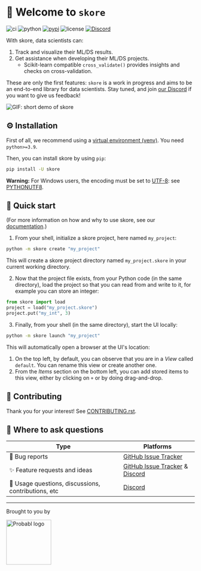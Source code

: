 # 👋 Welcome to `skore`

![ci](https://github.com/probabl-ai/skore/actions/workflows/ci.yml/badge.svg?event=push)
![python](https://img.shields.io/badge/python-3.9%20%7C%203.10%20%7C%203.11%20%7C%203.12-blue?style=flat&logo=python)
[![pypi](https://img.shields.io/pypi/v/skore)](https://pypi.org/project/skore/)
![license](https://img.shields.io/pypi/l/skore)
[![Discord](https://img.shields.io/badge/Discord-%235865F2.svg?logo=discord&logoColor=white)](https://discord.probabl.ai/)

With skore, data scientists can:
1. Track and visualize their ML/DS results.
2. Get assistance when developing their ML/DS projects.
    - Scikit-learn compatible `cross_validate()` provides insights and checks on cross-validation.

These are only the first features: `skore` is a work in progress and aims to be an end-to-end library for data scientists.
Stay tuned, and join [our Discord](https://discord.probabl.ai) if you want to give us feedback!

![GIF: short demo of skore](https://raw.githubusercontent.com/sylvaincom/sylvaincom.github.io/master/files/probabl/skore/2024_10_30_skore_demo.gif)

## ⚙️ Installation

First of all, we recommend using a [virtual environment (venv)](https://docs.python.org/3/tutorial/venv.html). You need `python>=3.9`.

Then, you can install skore by using `pip`:
```bash
pip install -U skore
```

**Warning:** For Windows users, the encoding must be set to [UTF-8](https://docs.python.org/3/using/windows.html#utf-8-mode): see [PYTHONUTF8](https://docs.python.org/3/using/cmdline.html#envvar-PYTHONUTF8).

## 🚀 Quick start

(For more information on how and why to use skore, see our [documentation](https://probabl-ai.github.io/skore/latest/auto_examples/index.html).)

1. From your shell, initialize a skore project, here named `my_project`:
```bash
python -m skore create "my_project"
```
This will create a skore project directory named `my_project.skore` in your current working directory.

2. Now that the project file exists, from your Python code (in the same directory), load the project so that you can read from and write to it, for example you can store an integer:
```python
from skore import load
project = load("my_project.skore")
project.put("my_int", 3)
```

3. Finally, from your shell (in the same directory), start the UI locally:
```bash
python -m skore launch "my_project"
```
This will automatically open a browser at the UI's location:
1. On the top left, by default, you can observe that you are in a _View_ called `default`. You can rename this view or create another one.
2. From the _Items_ section on the bottom left, you can add stored items to this view, either by clicking on `+` or by doing drag-and-drop.

## 🔨 Contributing

Thank you for your interest!
See [CONTRIBUTING.rst](https://github.com/probabl-ai/skore/blob/main/CONTRIBUTING.rst).

## 💬 Where to ask questions

| Type                                | Platforms                        |
|-------------------------------------|----------------------------------|
| 🐛 Bug reports                  | [GitHub Issue Tracker]           |
| ✨ Feature requests and ideas      | [GitHub Issue Tracker] & [Discord] |
| 💬 Usage questions, discussions, contributions, etc              | [Discord]   |

[GitHub Issue Tracker]: https://github.com/probabl-ai/skore/issues
[Discord]: https://discord.gg/scBZerAGwW

---

Brought to you by

<a href="https://probabl.ai" target="_blank">
    <img width="120" src="https://sylvaincom.github.io/files/probabl/Logo-orange.png" alt="Probabl logo">
</a>

